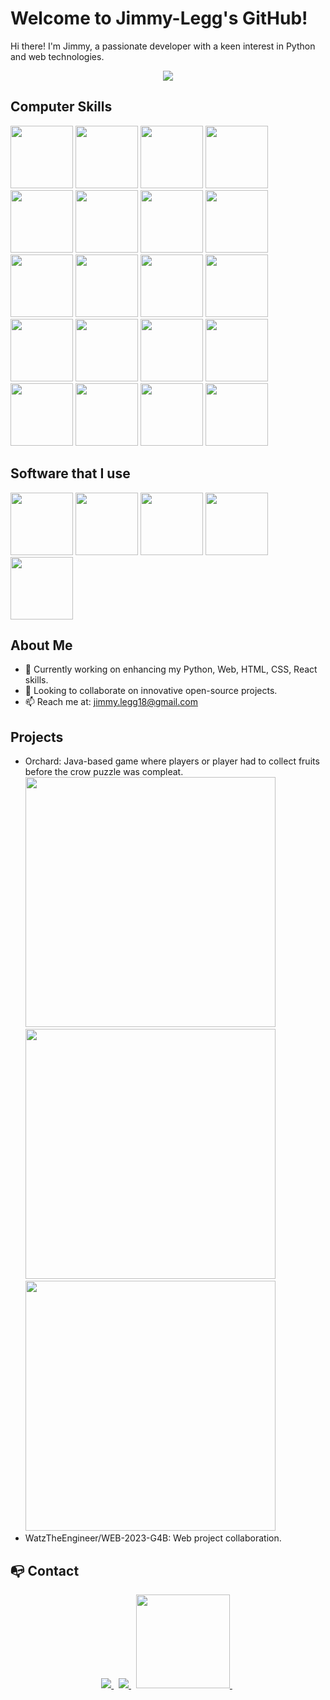 # Welcome to Jimmy-Legg's GitHub!
Hi there! I'm Jimmy, a passionate developer with a keen interest in Python and web technologies.

<p align="center">
	<a target="_blank" href="http://jimmylegg.atwebpages.com/" target="_blank"><img src="https://i.ibb.co/HHqphC4/o.png"></a>
</p>

## Computer Skills
<div>
	<img src="https://cdn.jsdelivr.net/gh/devicons/devicon@latest/icons/html5/html5-original.svg" width="100px"/>
	<img src="https://cdn.jsdelivr.net/gh/devicons/devicon@latest/icons/css3/css3-original.svg" width="100px"/>
	<img src="https://cdn.jsdelivr.net/gh/devicons/devicon@latest/icons/javascript/javascript-original.svg" width="100px"/>
	<img src="https://cdn.jsdelivr.net/gh/devicons/devicon@latest/icons/react/react-original-wordmark.svg" width="100px"/>
	<img src="https://cdn.jsdelivr.net/gh/devicons/devicon@latest/icons/nodejs/nodejs-original.svg" width="100px" />
	<img src="https://cdn.jsdelivr.net/gh/devicons/devicon@latest/icons/python/python-original-wordmark.svg" width="100px"/>
	<img src="https://cdn.jsdelivr.net/gh/devicons/devicon@latest/icons/php/php-original.svg"  width="100px" />
 	<img src="https://cdn.jsdelivr.net/gh/devicons/devicon@latest/icons/cplusplus/cplusplus-original.svg"  width="100px"/>
	<img src="https://cdn.jsdelivr.net/gh/devicons/devicon@latest/icons/c/c-original.svg" width="100px"/>
	<img src="https://cdn.jsdelivr.net/gh/devicons/devicon@latest/icons/csharp/csharp-original.svg" width="100px"/>
	<img src="https://cdn.jsdelivr.net/gh/devicons/devicon@latest/icons/docker/docker-original.svg" width="100px"/>
	<img src="https://cdn.jsdelivr.net/gh/devicons/devicon@latest/icons/android/android-plain-wordmark.svg"  width="100px" />
	<img src="https://cdn.jsdelivr.net/gh/devicons/devicon@latest/icons/jetpackcompose/jetpackcompose-original.svg" width="100px" />
	<img src="https://cdn.jsdelivr.net/gh/devicons/devicon@latest/icons/linux/linux-original.svg" width="100px"/>
	<img src="https://cdn.jsdelivr.net/gh/devicons/devicon@latest/icons/mariadb/mariadb-original-wordmark.svg" width="100px" />
	<img src="https://cdn.jsdelivr.net/gh/devicons/devicon@latest/icons/microsoftsqlserver/microsoftsqlserver-plain-wordmark.svg" width="100px"/>
	<img src="https://cdn.jsdelivr.net/gh/devicons/devicon@latest/icons/mysql/mysql-original-wordmark.svg"  width="100px"/>
        <img src="https://cdn.jsdelivr.net/gh/devicons/devicon@latest/icons/git/git-original-wordmark.svg" width="100px" />
	<img src="https://cdn.jsdelivr.net/gh/devicons/devicon@latest/icons/github/github-original-wordmark.svg" width="100px" />
	<img src="https://cdn.jsdelivr.net/gh/devicons/devicon@latest/icons/rust/rust-original.svg" width="100px"/>





</div>

## Software that I use
<div>
 	<img src="https://cdn.jsdelivr.net/gh/devicons/devicon@latest/icons/blender/blender-original.svg" width="100px"/>
	<img src="https://cdn.jsdelivr.net/gh/devicons/devicon@latest/icons/vscode/vscode-original.svg" width="100px"/>
	<img src="https://cdn.jsdelivr.net/gh/devicons/devicon@latest/icons/visualstudio/visualstudio-original.svg" width="100px"/>
	<img src="https://cdn.jsdelivr.net/gh/devicons/devicon@latest/icons/androidstudio/androidstudio-original.svg" width="100px" />
	<img src="https://cdn.jsdelivr.net/gh/devicons/devicon@latest/icons/azuresqldatabase/azuresqldatabase-original.svg" width="100px"/>

</div>

## About Me
- 🌱 Currently working on enhancing my Python, Web, HTML, CSS, React skills.
- 👯 Looking to collaborate on innovative open-source projects.
- 📫 Reach me at: jimmy.legg18@gmail.com



## Projects
- Orchard: Java-based game where players or player had to collect fruits before the crow puzzle was compleat.
  <br>
  <img src="https://i.ibb.co/ZJ2H7VD/Image1.png" width="400px">
  <img src="https://i.ibb.co/ch4b3tt/Image2.png" width="400px">
  <img src="https://i.ibb.co/1sGLDy2/Image3.png" width="400px">
- WatzTheEngineer/WEB-2023-G4B: Web project collaboration.

## 📭 Contact

<p align="center">
	<a href="https://www.linkedin.com/in/jimmy-legg-521623271/" target=”_blank>
		<img src="https://img.shields.io/badge/-LINKEDIN-0077B5?style=for-the-badge&logo=linkedin&logoColor=white">
	</a>
	<span>&nbsp;</span>
	<a href="mailto:jimmy.legg18@gmail.com" target=”_blank”>
		<img src="https://img.shields.io/badge/-GMAIL-D14836?style=for-the-badge&logo=gmail&logoColor=white">
	</a>
	<span>&nbsp;</span>
	<a href="http://jimmylegg.atwebpages.com/" target=”_blank”>
		<img src="https://cdn.discordapp.com/attachments/857359263184846869/1183720329655353383/Banniere_Reddit_Texte_Gras_Noir_et_Violet_1.png?ex=65895c77&is=6576e777&hm=16af799b69578ff76269c20b152aff052c4b21d05c3eac6f666ce3f46d91e4e3&" width="150px">
	</a>
    <span>&nbsp;</span>
</p>
